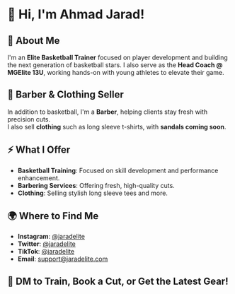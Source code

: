 # 👋 Hi, I'm Ahmad Jarad!

## 🏀 About Me
I'm an **Elite Basketball Trainer** focused on player development and building the next generation of basketball stars. I also serve as the **Head Coach @ MGElite 13U**, working hands-on with young athletes to elevate their game.

## 💈 Barber & Clothing Seller
In addition to basketball, I'm a **Barber**, helping clients stay fresh with precision cuts.  
I also sell **clothing** such as long sleeve t-shirts, with **sandals coming soon**.

## ⚡ What I Offer
- **Basketball Training**: Focused on skill development and performance enhancement.
- **Barbering Services**: Offering fresh, high-quality cuts.
- **Clothing**: Selling stylish long sleeve tees and more.

## 🌍 Where to Find Me
- **Instagram**: [@jaradelite](https://www.instagram.com/jaradelitebasketball)  
- **Twitter**: [@jaradelite](https://x.com/jaradelite)  
- **TikTok**: [@jaradelite](https://www.tiktok.com/@jaradelite)  
- **Email**: support@jaradelite.com  

## 📩 DM to Train, Book a Cut, or Get the Latest Gear!

